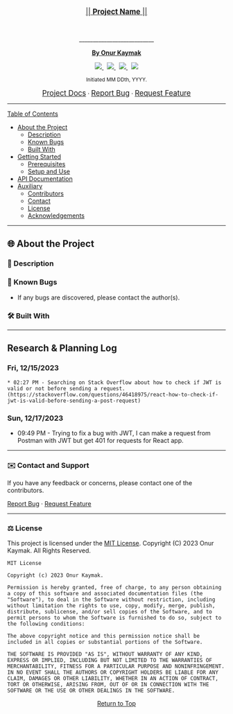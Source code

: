 <br>
<p align="center">
  <u><big>|| <b>Project Name</b> ||</big></u>
</p>
<p align="center">
  
   <br>
    <!-- <a href="https://www.nps.gov/index.htm" style="display:flex;justify-content:center;">
        <img src="https://www.nps.gov/vafo/learn/kidsyouth/images/NPS-Arrowhead_v3.png" style="width:250px;height:250px;">
    </a> -->
    <p align="center">
      ___________________________
    </p>
    <!-- GitHub Link -->
    <p align="center">
        <a href="https://github.com/onurkaymak">
            <strong>By Onur Kaymak</strong>
        </a>
    </p>
    <!-- Project Shields -->
    <p align="center">
        <a href="https://github.com/onurkaymak/ParksLookupAPI/graphs/contributors">
            <img src="https://img.shields.io/github/contributors/onurkaymak/ParksLookupAPI.svg?style=plastic">
        </a>
        &nbsp;
        <a href="https://github.com/onurkaymak/ParksLookupAPI/stargazers">
            <img src="https://img.shields.io/github/stars/onurkaymak/ParksLookupAPI.svg?color=yellow&style=plastic">
        </a>
        &nbsp;
        <a href="https://github.com/onurkaymak/ParksLookupAPI/issues">
            <img src="https://img.shields.io/github/issues/onurkaymak/ParksLookupAPI?style=plastic">
        </a>
        &nbsp;
        <a href="https://github.com/jfpalchak/MessageBoardAPI/blob/main/LICENSE.txt">
            <img src="https://img.shields.io/github/license/jfpalchak/MessageBoardAPI?color=orange&style=plastic">
        </a>
    </p>    
</p>

<p align="center">
  <small>Initiated MM DDth, YYYY.</small>
</p>

<!-- Project Links -->
<p align="center">
    <a href="https://github.com/onurkaymak/ParksLookupAPI.git"><big>Project Docs</big></a> ·
    <a href="https://github.com/onurkaymak/ParksLookupAPI/issues"><big>Report Bug</big></a> ·
    <a href="https://github.com/onurkaymak/ParksLookupAPI/issues"><big>Request Feature</big></a>
</p>

------------------------------
<u>Table of Contents</u>
* <a href="#🌐-about-the-project">About the Project</a>
    * <a href="#📖-description">Description</a>
    * <a href="#🦠-known-bugs">Known Bugs</a>
    * <a href="#🛠-built-with">Built With</a>
    <!-- * <a href="#🔍-preview">Preview</a> -->
* <a href="#🏁-getting-started">Getting Started</a>
    * <a href="#📋-prerequisites">Prerequisites</a>
    * <a href="#⚙️-setup-and-use">Setup and Use</a>
* <a href="#🛰️-api-documentation">API Documentation</a>
* <a href="#🤝-contributors">Auxiliary</a>
    * <a href="#🤝-contributors">Contributors</a>
    * <a href="#✉️-contact-and-support">Contact</a>
    * <a href="#⚖️-license">License</a>
    * <a href="#🌟-acknowledgements">Acknowledgements</a>
------------------------------

## 🌐 About the Project

### 📖 Description
<!-- A national park API that functions as a back-end utilizing RESTful operations and JSON Web Tokens (JWT) for authentication to keep the API Read-Only except for authenticated users. -->

### 🦠 Known Bugs

* If any bugs are discovered, please contact the author(s).

### 🛠 Built With
<!-- * [Visual Studio Code](https://code.visualstudio.com/)
* [C#](https://docs.microsoft.com/en-us/dotnet/csharp/)
* [ASP.NET Core](https://docs.microsoft.com/en-us/aspnet/core)
* [MySQL 8.0.34](https://dev.mysql.com/)
* [Entity Framework Core 6.0.0](https://docs.microsoft.com/en-us/ef/core/)
* [Entity Framework Core CLI Tools 6.0.0](https://learn.microsoft.com/en-us/ef/core/cli/dotnet)
* [Postman](https://www.postman.com/) -->

------------------------------

## Research & Planning Log

### Fri, 12/15/2023

```
* 02:27 PM - Searching on Stack Overflow about how to check if JWT is valid or not before sending a request. (https://stackoverflow.com/questions/46418975/react-how-to-check-if-jwt-is-valid-before-sending-a-post-request)
```

### Sun, 12/17/2023
* 09:49 PM - Trying to fix a bug with JWT, I can make a request from Postman with JWT but get 401 for requests for React app.

------------------------------

### ✉️ Contact and Support

If you have any feedback or concerns, please contact one of the contributors.

<p>
    <a href="https://github.com/onurkaymak/ParksLookupAPI/issues">Report Bug</a> ·
    <a href="https://github.com/onurkaymak/ParksLookupAPI/issues">Request Feature</a>
</p>

------------------------------

### ⚖️ License

This project is licensed under the [MIT License](https://opensource.org/licenses/MIT). Copyright (C) 2023 Onur Kaymak. All Rights Reserved.

```
MIT License

Copyright (c) 2023 Onur Kaymak.

Permission is hereby granted, free of charge, to any person obtaining a copy of this software and associated documentation files (the "Software"), to deal in the Software without restriction, including without limitation the rights to use, copy, modify, merge, publish, distribute, sublicense, and/or sell copies of the Software, and to permit persons to whom the Software is furnished to do so, subject to the following conditions:

The above copyright notice and this permission notice shall be included in all copies or substantial portions of the Software.

THE SOFTWARE IS PROVIDED "AS IS", WITHOUT WARRANTY OF ANY KIND, EXPRESS OR IMPLIED, INCLUDING BUT NOT LIMITED TO THE WARRANTIES OF MERCHANTABILITY, FITNESS FOR A PARTICULAR PURPOSE AND NONINFRINGEMENT. IN NO EVENT SHALL THE AUTHORS OR COPYRIGHT HOLDERS BE LIABLE FOR ANY CLAIM, DAMAGES OR OTHER LIABILITY, WHETHER IN AN ACTION OF CONTRACT, TORT OR OTHERWISE, ARISING FROM, OUT OF OR IN CONNECTION WITH THE SOFTWARE OR THE USE OR OTHER DEALINGS IN THE SOFTWARE.
```
<center><a href="#">Return to Top</a></center>